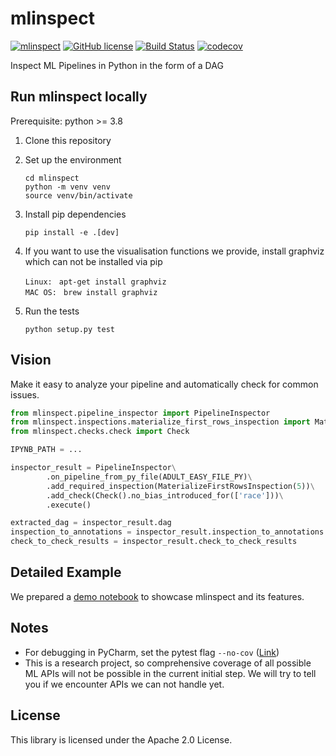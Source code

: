 mlinspect
================================

[![mlinspect](https://img.shields.io/badge/🔎-mlinspect-green)](https://github.com/stefan-grafberger/MLInspect)
[![GitHub license](https://img.shields.io/badge/License-Apache%202.0-yellowgreen.svg)](https://github.com/stefan-grafberger/MLInspect/blob/master/LICENSE)
[![Build Status](https://travis-ci.com/stefan-grafberger/mlinspect.svg?token=x1zHsibRoiV8cZwxNVsj&branch=master)](https://travis-ci.com/stefan-grafberger/MLInspect)
[![codecov](https://codecov.io/gh/stefan-grafberger/MLInspect/branch/master/graph/badge.svg?token=KTMNPBV1ZZ)](https://codecov.io/gh/stefan-grafberger/MLInspect)

Inspect ML Pipelines in Python in the form of a DAG

## Run mlinspect locally

Prerequisite: python >=  3.8

1. Clone this repository
2. Set up the environment

	`cd mlinspect` <br>
	`python -m venv venv` <br>
	`source venv/bin/activate` <br>
	
3. Install pip dependencies 

    `pip install -e .[dev]` <br>
    
4. If you want to use the visualisation functions we provide, install graphviz which can not be installed via pip

    `Linux: ` `apt-get install graphviz` <br>
    `MAC OS: ` `brew install graphviz` <br>

5. Run the tests

    `python setup.py test` <br>
    
## Vision
Make it easy to analyze your pipeline and automatically check for common issues.
```python
from mlinspect.pipeline_inspector import PipelineInspector
from mlinspect.inspections.materialize_first_rows_inspection import MaterializeFirstRowsInspection
from mlinspect.checks.check import Check

IPYNB_PATH = ...

inspector_result = PipelineInspector\
        .on_pipeline_from_py_file(ADULT_EASY_FILE_PY)\
        .add_required_inspection(MaterializeFirstRowsInspection(5))\
        .add_check(Check().no_bias_introduced_for(['race']))\
        .execute()

extracted_dag = inspector_result.dag
inspection_to_annotations = inspector_result.inspection_to_annotations
check_to_check_results = inspector_result.check_to_check_results
```

## Detailed Example
We prepared a [demo notebook](demo/healthcare/healthcare_demo.ipynb) to showcase mlinspect and its features.
    
## Notes
* For debugging in PyCharm, set the pytest flag `--no-cov` ([Link](https://stackoverflow.com/questions/34870962/how-to-debug-py-test-in-pycharm-when-coverage-is-enabled))
* This is a research project, so comprehensive coverage of all possible ML APIs will not be possible in the current initial step. We will try to tell you if we encounter APIs we can not handle yet.

## License
This library is licensed under the Apache 2.0 License.

